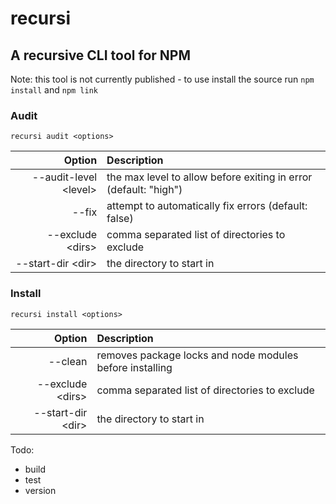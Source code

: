 # recursi

## A recursive CLI tool for NPM

Note: this tool is not currently published - to use install the source run `npm install` and `npm link`

### Audit

`recursi audit <options>`

| Option | Description |
|-------:|:------------|
| --audit-level \<level\> | the max level to allow before exiting in error (default: "high") |
| --fix | attempt to automatically fix errors (default: false) |  
| --exclude \<dirs\> | comma separated list of directories to exclude |  
| --start-dir \<dir\> | the directory to start in |  

### Install

`recursi install <options>`

| Option | Description |
|-------:|:------------|
| --clean | removes package locks and node modules before installing |
| --exclude \<dirs\> | comma separated list of directories to exclude |  
| --start-dir \<dir\> | the directory to start in |  


Todo:
- build
- test
- version

